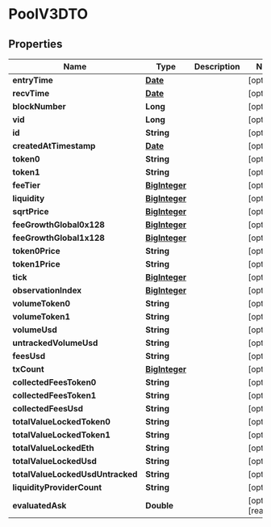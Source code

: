 

# PoolV3DTO

## Properties

Name | Type | Description | Notes
------------ | ------------- | ------------- | -------------
**entryTime** | [**Date**](Date.md) |  |  [optional]
**recvTime** | [**Date**](Date.md) |  |  [optional]
**blockNumber** | **Long** |  |  [optional]
**vid** | **Long** |  |  [optional]
**id** | **String** |  |  [optional]
**createdAtTimestamp** | [**Date**](Date.md) |  |  [optional]
**token0** | **String** |  |  [optional]
**token1** | **String** |  |  [optional]
**feeTier** | [**BigInteger**](BigInteger.md) |  |  [optional]
**liquidity** | [**BigInteger**](BigInteger.md) |  |  [optional]
**sqrtPrice** | [**BigInteger**](BigInteger.md) |  |  [optional]
**feeGrowthGlobal0x128** | [**BigInteger**](BigInteger.md) |  |  [optional]
**feeGrowthGlobal1x128** | [**BigInteger**](BigInteger.md) |  |  [optional]
**token0Price** | **String** |  |  [optional]
**token1Price** | **String** |  |  [optional]
**tick** | [**BigInteger**](BigInteger.md) |  |  [optional]
**observationIndex** | [**BigInteger**](BigInteger.md) |  |  [optional]
**volumeToken0** | **String** |  |  [optional]
**volumeToken1** | **String** |  |  [optional]
**volumeUsd** | **String** |  |  [optional]
**untrackedVolumeUsd** | **String** |  |  [optional]
**feesUsd** | **String** |  |  [optional]
**txCount** | [**BigInteger**](BigInteger.md) |  |  [optional]
**collectedFeesToken0** | **String** |  |  [optional]
**collectedFeesToken1** | **String** |  |  [optional]
**collectedFeesUsd** | **String** |  |  [optional]
**totalValueLockedToken0** | **String** |  |  [optional]
**totalValueLockedToken1** | **String** |  |  [optional]
**totalValueLockedEth** | **String** |  |  [optional]
**totalValueLockedUsd** | **String** |  |  [optional]
**totalValueLockedUsdUntracked** | **String** |  |  [optional]
**liquidityProviderCount** | **String** |  |  [optional]
**evaluatedAsk** | **Double** |  |  [optional] [readonly]




